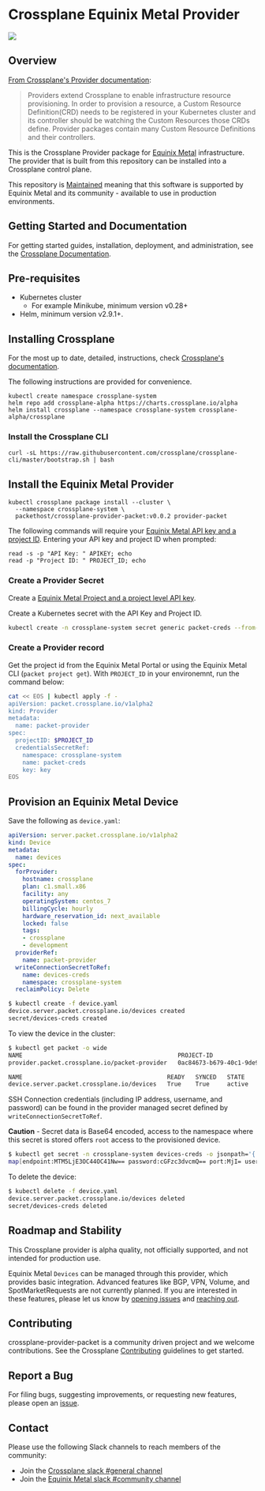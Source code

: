 # Crossplane Equinix Metal Provider

![](https://img.shields.io/badge/Stability-Maintained-green.svg)

## Overview

[From Crossplane's Provider documentation](https://crossplane.io/docs/v0.12/introduction/providers.html):

> Providers extend Crossplane to enable infrastructure resource provisioning. In order to provision a resource, a Custom Resource Definition(CRD) needs to be registered in your Kubernetes cluster and its controller should be watching the Custom Resources those CRDs define. Provider packages contain many Custom Resource Definitions and their controllers.

This is the Crossplane Provider package for [Equinix Metal](https://metal.equinix.com)
infrastructure. The provider that is built from this repository can be installed
into a Crossplane control plane.

This repository is [Maintained](https://github.com/packethost/standards/blob/master/maintained-statement.md) meaning that this software is supported by Equinix Metal and its community - available to use in production environments.

## Getting Started and Documentation

For getting started guides, installation, deployment, and administration, see the [Crossplane Documentation](https://crossplane.io/docs/latest).

## Pre-requisites

* Kubernetes cluster
  * For example Minikube, minimum version v0.28+
* Helm, minimum version v2.9.1+.

## Installing Crossplane

For the most up to date, detailed, instructions, check [Crossplane's documentation](https://crossplane.io/docs/v0.12/getting-started/install-configure.html).

The following instructions are provided for convenience.

```console
kubectl create namespace crossplane-system
helm repo add crossplane-alpha https://charts.crossplane.io/alpha
helm install crossplane --namespace crossplane-system crossplane-alpha/crossplane
```

### Install the Crossplane CLI

```console
curl -sL https://raw.githubusercontent.com/crossplane/crossplane-cli/master/bootstrap.sh | bash
```

## Install the Equinix Metal Provider

```console
kubectl crossplane package install --cluster \
  --namespace crossplane-system \
  packethost/crossplane-provider-packet:v0.0.2 provider-packet
```

The following commands will require your [Equinix Metal API key and a project ID](https://metal.equinix.com/developers/docs/). Entering your API key and project ID when prompted:

```console
read -s -p "API Key: " APIKEY; echo
read -p "Project ID: " PROJECT_ID; echo
```

### Create a Provider Secret

Create a [Equinix Metal Project and a project level API key](https://metal.equinix.com/developers/docs/).

Create a Kubernetes secret with the API Key and Project ID.

```bash
kubectl create -n crossplane-system secret generic packet-creds --from-file=key=<(echo '{"apiKey":"'$APIKEY'", "projectID":"'$PROJECT_ID'"}')
```

### Create a Provider record

Get the project id from the Equinix Metal Portal or using the Equinix Metal CLI (`packet project get`). With `PROJECT_ID` in your environemnt, run the command below:

```bash
cat << EOS | kubectl apply -f -
apiVersion: packet.crossplane.io/v1alpha2
kind: Provider
metadata:
  name: packet-provider
spec:
  projectID: $PROJECT_ID
  credentialsSecretRef:
    namespace: crossplane-system
    name: packet-creds
    key: key
EOS
```

## Provision an Equinix Metal Device

Save the following as `device.yaml`:

```yaml
apiVersion: server.packet.crossplane.io/v1alpha2
kind: Device
metadata:
  name: devices
spec:
  forProvider:
    hostname: crossplane
    plan: c1.small.x86
    facility: any
    operatingSystem: centos_7
    billingCycle: hourly
    hardware_reservation_id: next_available
    locked: false
    tags:
    - crossplane
    - development
  providerRef:
    name: packet-provider
  writeConnectionSecretToRef:
    name: devices-creds
    namespace: crossplane-system
  reclaimPolicy: Delete
```

```bash
$ kubectl create -f device.yaml
device.server.packet.crossplane.io/devices created
secret/devices-creds created
```

To view the device in the cluster:

```bash
$ kubectl get packet -o wide
NAME                                            PROJECT-ID                             AGE   SECRET-NAME
provider.packet.crossplane.io/packet-provider   0ac84673-b679-40c1-9de9-8a8792675515   38m   packet-creds

NAME                                         READY   SYNCED   STATE    ID                                     HOSTNAME     FACILITY   IPV4            RECLAIM-POLICY   AGE
device.server.packet.crossplane.io/devices   True    True     active   1c73767a-e16a-485c-89b4-4b553e1458b3   crossplane   sjc1       139.178.88.35   Delete           19m
```

SSH Connection credentials (including IP address, username, and password) can be found in the provider managed secret defined by `writeConnectionSecretToRef`.

**Caution** - Secret data is Base64 encoded, access to the namespace where this secret is stored offers `root` access to the provisioned device.

```bash
$ kubectl get secret -n crossplane-system devices-creds -o jsonpath='{.data}'; echo
map[endpoint:MTM5LjE3OC44OC41Nw== password:cGFzc3dvcmQ== port:MjI= username:cm9vdA==]
```

To delete the device:

```bash
$ kubectl delete -f device.yaml
device.server.packet.crossplane.io/devices deleted
secret/devices-creds deleted
```

## Roadmap and Stability

This Crossplane provider is alpha quality, not officially supported, and not intended for production use.

Equinix Metal `Devices` can be managed through this provider, which provides basic integration.  Advanced features like BGP, VPN, Volume, and SpotMarketRequests are not currently planned.  If you are interested in these features, please let us know by [opening issues](#report-a-bug) and [reaching out](#contact).

## Contributing

crossplane-provider-packet is a community driven project and we welcome contributions. See the Crossplane [Contributing](https://github.com/crossplane/crossplane/blob/master/CONTRIBUTING.md) guidelines to get started.

<!-- TODO(displague) Equinix Metal specific contribution pointers -->

## Report a Bug

For filing bugs, suggesting improvements, or requesting new features, please open an [issue](https://github.com/packethost/crossplane-provider-packet/issues).

## Contact

Please use the following Slack channels to reach members of the community:

* Join the [Crossplane slack #general channel](https://slack.crossplane.io/)
* Join the [Equinix Metal slack #community channel](https://slack.equinixmetal.com/)
